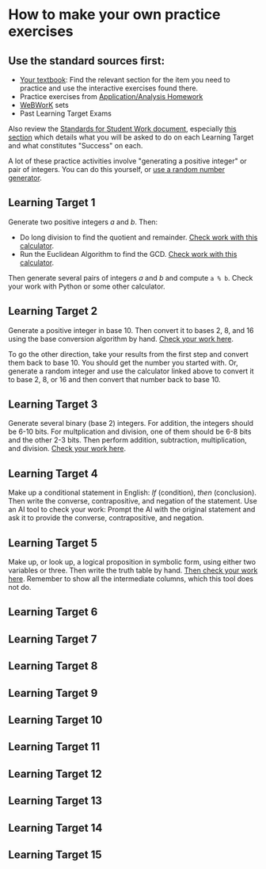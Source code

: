# How to make your own practice exercises 

## Use the standard sources first: 

* [Your textbook](https://discrete.openmathbooks.org/dmoi4.html): Find the relevant section for the item you need to practice and use the interactive exercises found there. 
* Practice exercises from [Application/Analysis Homework](https://docs.google.com/document/d/1pCxYpwLsHa9ciZv4zrtCH2P3aEM6g6Za2onQsOJCung/edit?tab=t.0#heading=h.6eprh0moo8kg)
* [WeBWorK](https://webwork-math.gvsu.edu/webwork2/) sets 
* Past Learning Target Exams 

Also review the [Standards for Student Work document](https://github.com/RobertTalbert/discretecs/blob/master/MTH225-Winter2025/course-docs/Standards%20for%20Student%20Work%20MTH%20225%20W25.md), especially [this section](https://github.com/RobertTalbert/discretecs/blob/master/MTH225-Winter2025/course-docs/Standards%20for%20Student%20Work%20MTH%20225%20W25.md#standards-for-learning-targets) which details what you will be asked to do on each Learning Target and what constitutes "Success" on each. 

A lot of these practice activities involve "generating a positive integer" or pair of integers. You can do this yourself, or [use a random number generator](https://www.random.org/integers/). 


## Learning Target 1 

Generate two positive integers $a$ and $b$. Then: 

- Do long division to find the quotient and remainder. [Check work with this calculator](https://www.calculatorsoup.com/calculators/math/longdivision.php). 
- Run the Euclidean Algorithm to find the GCD. [Check work with this calculator](https://www.calculatorsoup.com/calculators/math/gcf-euclids-algorithm.php). 

Then generate several pairs of integers $a$ and $b$ and compute `a % b`. Check your work with Python or some other calculator. 

## Learning Target 2

Generate a positive integer in base 10. Then convert it to bases 2, 8, and 16 using the base conversion algorithm by hand. [Check your work here](https://www.rapidtables.com/convert/number/base-converter.html). 

To go the other direction, take your results from the first step and convert them back to base 10. You should get the number you started with. Or, generate a random integer and use the calculator linked above to convert it to base 2, 8, or 16 and then convert that number back to base 10. 

## Learning Target 3 

Generate several binary (base 2) integers. For addition, the integers should be 6-10 bits. For multplication and division, one of them should be 6-8 bits and the other 2-3 bits. Then perform addition, subtraction, multiplication, and division. [Check your work here](https://www.calculator.net/binary-calculator.html). 

## Learning Target 4 

Make up a conditional statement in English: *If* (condition), *then* (conclusion). Then write the converse, contrapositive, and negation of the statement. Use an AI tool to check your work: Prompt the AI with the original statement and ask it to provide the converse, contrapositive, and negation.

## Learning Target 5 

Make up, or look up, a logical proposition in symbolic form, using either two variables or three. Then write the truth table by hand. [Then check your work here](https://web.stanford.edu/class/cs103/tools/truth-table-tool/). Remember to show all the intermediate columns, which this tool does not do. 

## Learning Target 6 

## Learning Target 7 

## Learning Target 8 

## Learning Target 9 

## Learning Target 10 

## Learning Target 11

## Learning Target 12

## Learning Target 13

## Learning Target 14

## Learning Target 15

